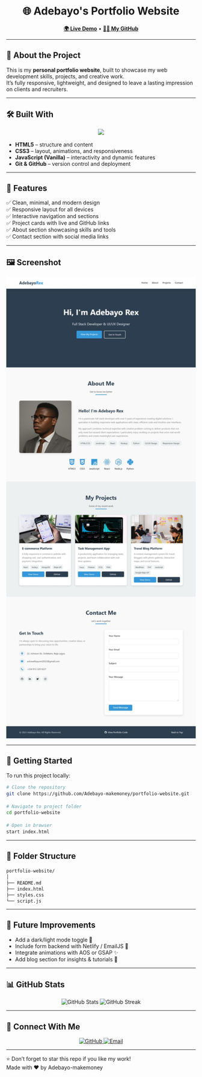 <h1 align="center">🌐 Adebayo's Portfolio Website</h1>

<p align="center">
  <a href="https://adebayo-makemoney.github.io/portfolio-website/"><strong>🌍 Live Demo</strong></a> •
  <a href="https://github.com/Adebayo-makemoney"><strong>👨‍💻 My GitHub</strong></a>
</p>

---

## 🧭 About the Project

This is my **personal portfolio website**, built to showcase my web development skills, projects, and creative work.  
It’s fully responsive, lightweight, and designed to leave a lasting impression on clients and recruiters.

---

## 🛠️ Built With

<p align="center">
  <img src="https://skillicons.dev/icons?i=html,css,javascript,git,github" />
</p>

- **HTML5** – structure and content  
- **CSS3** – layout, animations, and responsiveness  
- **JavaScript (Vanilla)** – interactivity and dynamic features  
- **Git & GitHub** – version control and deployment  

---

## 🎯 Features

✅ Clean, minimal, and modern design  
✅ Responsive layout for all devices  
✅ Interactive navigation and sections  
✅ Project cards with live and GitHub links  
✅ About section showcasing skills and tools  
✅ Contact section with social media links  

---

## 🖼️ Screenshot

<p align="center">
  <img src="./Screenshot.jpeg" alt="Portfolio Website Screenshot" width="800px"/>
</p>

---

## 🚀 Getting Started

To run this project locally:

```bash
# Clone the repository
git clone https://github.com/Adebayo-makemoney/portfolio-website.git

# Navigate to project folder
cd portfolio-website

# Open in browser
start index.html
```

---

## 📁 Folder Structure

```
portfolio-website/
│
├── README.md
├── index.html
├── styles.css
└── script.js
```

---

## 🧠 Future Improvements

- Add a dark/light mode toggle 🌙  
- Include form backend with Netlify / EmailJS 📩  
- Integrate animations with AOS or GSAP ✨  
- Add blog section for insights & tutorials 📝  

---

## 📊 GitHub Stats

<p align="center">
  <img src="https://github-readme-stats.vercel.app/api?username=Adebayo-makemoney&show_icons=true&theme=tokyonight" alt="GitHub Stats" width="48%" />
  <img src="https://github-readme-streak-stats.herokuapp.com/?user=Adebayo-makemoney&theme=tokyonight" alt="GitHub Streak" width="48%" />
</p>

---

## 🤝 Connect With Me

<p align="center">
  <a href="https://github.com/Adebayo-makemoney" target="_blank">
    <img src="https://img.shields.io/badge/GitHub-Adebayo--makemoney-black?logo=github&style=for-the-badge" alt="GitHub" />
  </a>
  <a href="mailto:youremail@example.com" target="_blank">
    <img src="https://img.shields.io/badge/Email-Contact%20Me-blue?logo=gmail&style=for-the-badge" alt="Email" />
  </a>
</p>

---

⭐ Don’t forget to star this repo if you like my work!  
Made with ❤️ by Adebayo-makemoney
